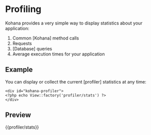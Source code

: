 # Profiling

Kohana provides a very simple way to display statistics about your application:

1. Common [Kohana] method calls
2. Requests
3. [Database] queries
4. Average execution times for your application

## Example

You can display or collect the current [profiler] statistics at any time:

~~~
<div id="kohana-profiler">
<?php echo View::factory('profiler/stats') ?>
</div>
~~~

## Preview

{{profiler/stats}}